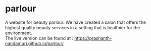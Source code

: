 # parlour
A website for beauty parlour. We have created a salon that offers the highest quality beauty services in a setting that is healthier for the environment.  
The live version can be found at : https://prashanth-nandamuri.github.io/parlour/ 

